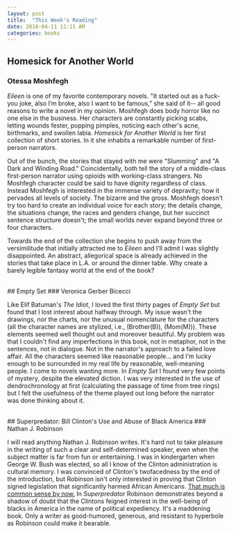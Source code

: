 ```yaml
---
layout: post
title:  "This Week's Reading"
date: 2018-04-11 11:11 AM
categories: books
---
```


## Homesick for Another World
### Otessa Moshfegh

_Eileen_ is one of my favorite contemporary novels. "It started out as a fuck-you joke, also I’m broke, also I want to be famous," she said of it-- all good reasons to write a novel in my opinion. Moshfegh does body horror like no one else in the business. Her characters are constantly picking scabs, letting wounds fester, popping pimples, noticing each other's acne, birthmarks, and swollen labia. _Homesick for Another World_ is her first collection of short stories. In it she inhabits a remarkable number of first-person narrators. 

Out of the bunch, the stories that stayed with me were "Slumming" and "A Dark and Winding Road." Coincidentally, both tell the story of a middle-class first-person narrator using opioids with working-class strangers. No Moshfegh character could be said to have dignity regardless of class. Instead Moshfegh is interested in the immense variety of depravity; how it pervades all levels of society. The bizarre and the gross. Moshfegh doesn't try too hard to create an individual voice for each story; the details change, the situations change, the races and genders change, but her succinct sentence structure doesn't; the small worlds never expand beyond three or four characters. 

Towards the end of the collection she begins to push away from the versimilitude that initially attracted me to _Eileen_ and I'll admit I was slightly disappointed. An abstract, allegorical space is already achieved in the stories that take place in L.A. or around the dinner table. Why create a barely legible fantasy world at the end of the book?

<br>
## Empty Set
### Veronica Gerber Bicecci

Like Elif Batuman's _The Idiot_, I loved the first thirty pages of _Empty Set_ but found that I lost interest about halfway through. My issue wasn't the drawings, nor the charts, nor the unusual nomenclature for the characters (all the character names are stylized, i.e., (Brother(B)), (Mom(M))). These elements seemed well thought out and moreover beautiful. My problem was that I couldn't find any imperfections in this book, not in metaphor, not in the sentences, not in dialogue. Not in the narrator's approach to a failed love affair. All the characters seemed like reasonable people... and I'm lucky enough to be surrounded in my real life by reasonable, well-meaning people. I come to novels wanting more. In _Empty Set_ I found very few points of mystery, despite the elevated diction. I was very interested in the use of dendrochronology at first (calculating the passage of time from tree rings) but I felt the usefulness of the theme played out long before the narrator was done thinking about it. 

<br>
## Superpredator: Bill Clinton's Use and Abuse of Black America
### Nathan J. Robinson

I will read anything Nathan J. Robinson writes. It's hard not to take pleasure in the writing of such a clear and self-determined speaker, even when the subject matter is far from fun or entertaining. I was in kindergarten when George W. Bush was elected, so all I know of the Clinton administration is cultural memory. I was convinced of Clinton's twofacedness by the end of the introduction, but Robinson isn't only interested in proving that Clinton signed legislation that significantly harmed African Americans. [That much is common sense by now.](https://www.theguardian.com/commentisfree/2016/apr/15/bill-clinton-crime-bill-hillary-black-lives-thomas-frank) In _Superpredator_ Robinson demonstrates beyond a shadow of doubt that the Clintons feigned interest in the well-being of blacks in America in the name of political expediency. It's a maddening book. Only a writer as good-humored, generous, and resistant to hyperbole as Robinson could make it bearable.